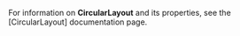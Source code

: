 For information on **CircularLayout** and its properties, see the [CircularLayout] documentation page.